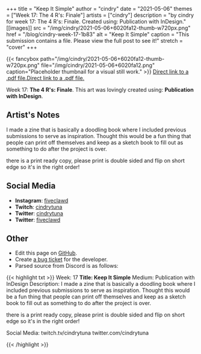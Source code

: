 +++
title =       "Keep It Simple"
author =      "cindry"
date =        "2021-05-06"
themes =      ["Week 17: The 4 R's: Finale"]
artists =     ["cindry"]
description = "by cindry for week 17: The 4 R's: Finale. Created using: Publication with InDesign."
[[images]]
      src = "/img/cindry/2021-05-06+6020fa12-thumb-w720px.png"
      href = "/blog/cindry-week-17-1b83"
      alt = "Keep It Simple"
      caption = "This submission contains a file. Please view the full post to see it!"
      stretch = "cover"
+++

{{< fancybox path="/img/cindry/2021-05-06+6020fa12-thumb-w720px.png" file="/img/cindry/2021-05-06+6020fa12.png" caption="Placeholder thumbnail for a visual still work." >}}
<a href="/img/cindry/2021-05-06+b215ce8b.pdf" target="_blank">Direct link to a .pdf file.</a><a href="/img/cindry/2021-05-06+925c0a2c.pdf" target="_blank">Direct link to a .pdf file.</a>

Week 17: **The 4 R's: Finale**. This art was lovingly created using: **Publication with InDesign**.

## Artist's Notes

I made a zine that is basically a doodling book where I included previous submissions to serve as inspiration. Thought this would be a fun thing that people can print off themselves and keep as a sketch book to fill out as something to do after the project is over.

there is a print ready copy, please print is double sided and flip on short edge so it's in the right order!

## Social Media

- **Instagram**: <a href='https://instagram.com/fiveclawd' target='_blank'>fiveclawd</a>
- **Twitch**: <a href='https://twitch.tv/cindrytuna' target='_blank'>cindrytuna</a>
- **Twitter**: <a href='https://twitter.com/cindrytuna' target='_blank'>cindrytuna</a>
- **Twitter**: <a href='https://twitter.com/fiveclawd' target='_blank'>fiveclawd</a>

## Other

- Edit this page on [GitHub](https://github.com/teaminkling/web-refresh/edit/main/content/blog/cindry-week-17-1b83.md).
- Create [a bug ticket](https://github.com/teaminkling/web-refresh/issues/new?assignees=&labels=bug&template=problem-report.md&title=) for the developer.
- Parsed source from Discord is as follows:

{{< highlight txt >}}
Week: 17
**Title:  Keep It Simple**
Medium: Publication with InDesign
Description: 
I made a zine that is basically a doodling book where I included previous submissions to serve as inspiration. Thought this would be a fun thing that people can print off themselves and keep as a sketch book to fill out as something to do after the project is over.

there is a print ready copy, please print is double sided and flip on short edge so it's in the right order!

Social Media: twitch.tv/cindrytuna twitter.com/cindrytuna




{{< /highlight >}}